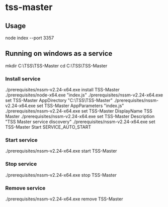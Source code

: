 # tss-master

## Usage

node index --port 3357

## Running on windows as a service

mkdir C:\TSS\TSS-Master
cd C:\TSS\TSS-Master

### Install service

./prerequisites/nssm-v2.24-x64.exe install TSS-Master ./prerequisites/node-x64.exe "index.js"
./prerequisites/nssm-v2.24-x64.exe set TSS-Master AppDirectory "C:\TSS\TSS-Master"
./prerequisites/nssm-v2.24-x64.exe set TSS-Master AppParameters "index.js"
./prerequisites/nssm-v2.24-x64.exe set TSS-Master DisplayName TSS Master
./prerequisites/nssm-v2.24-x64.exe set TSS-Master Description "TSS Master service discovery"
./prerequisites/nssm-v2.24-x64.exe set TSS-Master Start SERVICE_AUTO_START

### Start service

./prerequisites/nssm-v2.24-x64.exe start TSS-Master

### Stop service

./prerequisites/nssm-v2.24-x64.exe stop TSS-Master

### Remove service

./prerequisites/nssm-v2.24-x64.exe remove TSS-Master